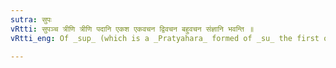 ```yaml
---
sutra: सुपः
vRtti: सुपञ्च त्रीणि त्रीणि पदानि एकश एकवचन द्विवचन बहुवचन संज्ञानि भवन्ति ॥
vRtti_eng: Of _sup_ (which is a _Pratyahara_ formed of _su_ the first of the case affixes and the final _p_ of the last of them) the three expressions in each successive set of the three, are also severally called singular, dual and plural.

---
```

